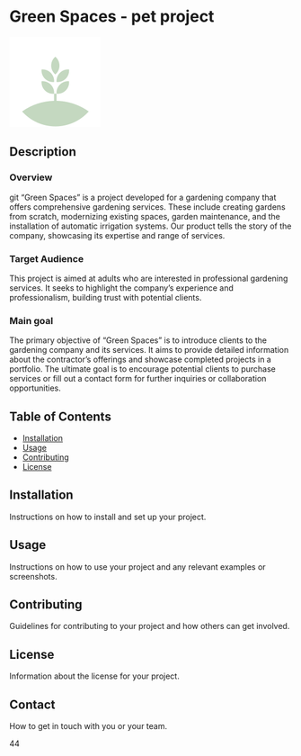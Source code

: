 
# Green Spaces - pet project
![Image](/images/logo-icon.svg)

## Description

### Overview
git “Green Spaces” is a project developed for a gardening company that offers comprehensive gardening services. These include creating gardens from scratch, modernizing existing spaces, garden maintenance, and the installation of automatic irrigation systems. Our product tells the story of the company, showcasing its expertise and range of services.

### Target Audience
This project is aimed at adults who are interested in professional gardening services. It seeks to highlight the company’s experience and professionalism, building trust with potential clients.

### Main goal
The primary objective of “Green Spaces” is to introduce clients to the gardening company and its services. It aims to provide detailed information about the contractor’s offerings and showcase completed projects in a portfolio. The ultimate goal is to encourage potential clients to purchase services or fill out a contact form for further inquiries or collaboration opportunities.

## Table of Contents
- [Installation](#installation)
- [Usage](#usage)
- [Contributing](#contributing)
- [License](#license)

## Installation
Instructions on how to install and set up your project.

## Usage
Instructions on how to use your project and any relevant examples or screenshots.

## Contributing
Guidelines for contributing to your project and how others can get involved.

## License
Information about the license for your project.

## Contact
How to get in touch with you or your team.

44